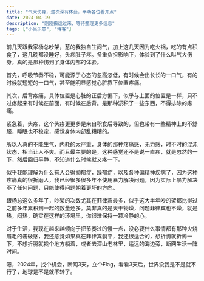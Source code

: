 ```yaml
---
title: "气大伤身，这次深有体会，奉劝各位看开点"
date: 2024-04-19
description: "刚刚搬运过来，等待整理更多信息"
tags: ["小吴乐意", "博客"]
---
```


前几天跟我家杨总吵架，惹的我独自生闷气，加上这几天因为吃火锅，吃的有点积食了，这几晚都没睡好，头疼肚子疼。多重负担影响下，体验到了什么叫气大伤身，真的是那种伤到了身体内部的体验。

首先，呼吸节奏不稳，可能源于心态的忽高忽低，有时候会出长长的一口气，有的时候就短短的一口气，甚至能明显感觉心脏靠下位置疼痛。

其次，后背疼痛，具体位置是心脏的正后方偏下，似乎与上面的位置是一样，只不过疼起来有时候在前面，有时候在后背。是那种淤积了一些东西，不得排除的疼痛。

紧急着，头疼，这个头疼更更多是来自积食后导致的，但也带有一些精神上的不舒服，睡眠也不稳定，感觉身体内部乱糟糟的。

所以人真的不能生气，内耗的太严重，身体的那种疼痛感，无力感，时不时的混沌状态，相当让人不爽。而且最主要的是，这种感觉还不是说一直疼，就是忽然的一下，然后回归平静，不知道什么时候就又疼一下。

似乎我能理解为什么有人会得抑郁症，躁郁症，以及各种偏精神疾病了，因为这种疼痛真的很折磨人，我已经很多很多年不使用暴力解决问题，因为实际上暴力解决不了任何问题，只能使得问题朝着更坏的方向。

跟杨总这么多年了，吵架的次数尤其在菲律宾最多，似乎这大半年吵的架都比得过之前多年累积到一起的数量还多。莫非真的是天干物燥，问题菲律宾也不燥，就是热，闷热，确实在这样的环境里，你很难保持一颗冷静的心。

对于生活，我现在越来越倾向于把节奏过的慢一点，没必要什么事情都有那种火烧眉毛的击破感，我还感觉如果真在菲律宾躺平，我还很适合的，想折腾就折腾一下，不想折腾就找个地方躺着，或者去深山老林里，遥远的海边旁，断网生活一阵时间。

嗯，2024年，找个机会，断网3天，立个Flag，看看3天后，世界没我是不是就不行了，地球是不是就不转了。
